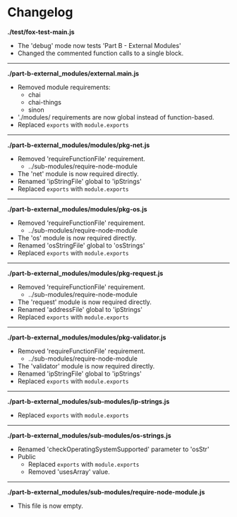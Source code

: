 # Changelog

**./test/fox-test-main.js**
* The 'debug' mode now tests 'Part B - External Modules'
* Changed the commented function calls to a single block.

---

**./part-b-external_modules/external.main.js**
* Removed module requirements:
	* chai
	* chai-things
	* sinon
* './modules/ requirements are now global instead of function-based.
* Replaced `exports` with `module.exports`

---

**./part-b-external_modules/modules/pkg-net.js**
* Removed 'requireFunctionFile' requirement.
	* ../sub-modules/require-node-module
* The 'net' module is now required directly.
* Renamed 'ipStringFile' global to 'ipStrings'
* Replaced `exports` with `module.exports`

---

**./part-b-external_modules/modules/pkg-os.js**
* Removed 'requireFunctionFile' requirement.
	* ../sub-modules/require-node-module
* The 'os' module is now required directly.
* Renamed 'osStringFile' global to 'osStrings'
* Replaced `exports` with `module.exports`

---

**./part-b-external_modules/modules/pkg-request.js**
* Removed 'requireFunctionFile' requirement.
	* ../sub-modules/require-node-module
* The 'request' module is now required directly.
* Renamed 'addressFile' global to 'ipStrings'
* Replaced `exports` with `module.exports`

---

**./part-b-external_modules/modules/pkg-validator.js**
* Removed 'requireFunctionFile' requirement.
	* ../sub-modules/require-node-module
* The 'validator' module is now required directly.
* Renamed 'ipStringFile' global to 'ipStrings'
* Replaced `exports` with `module.exports`

---

**./part-b-external_modules/sub-modules/ip-strings.js**
* Replaced `exports` with `module.exports`

---

**./part-b-external_modules/sub-modules/os-strings.js**
* Renamed 'checkOperatingSystemSupported' parameter to 'osStr'
* Public
	* Replaced `exports` with `module.exports`
	* Removed 'usesArray' value.

---

**./part-b-external_modules/sub-modules/require-node-module.js**
* This file is now empty.
